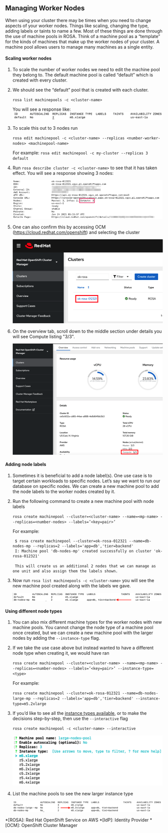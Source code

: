 ## Managing Worker Nodes

When using your cluster there may be times when you need to change aspects of your worker nodes. Things like scaling, changing the type, adding labels or taints to name a few. Most of these things are done through the use of machine pools in ROSA. Think of a machine pool as a “template” for the kinds of machines that make up the worker nodes of your cluster. A machine pool allows users to manage many machines as a single entity.

#### Scaling worker nodes

1. To scale the number of worker nodes we need to edit the machine pool they belong to. The default machine pool is called “default” which is created with every cluster.
1. We should see the “default” pool that is created with each cluster.

    `rosa list machinepools -c <cluster-name>`

    You will see a response like:
    ![mp](images/7-mp.png)

1. To scale this out to 3 nodes run

    `rosa edit machinepool -c <cluster-name> --replicas <number-worker-nodes> <machinepool-name>`

    For example:
    `rosa edit machinepool -c my-cluster --replicas 3 default`

1. Run `rosa describe cluster -c <cluster-name>` to see that it has taken effect.  You will see a response showing 3 nodes:

    ![mp](images/7-describe.png)

1. One can also confirm this by accessing OCM (<https://cloud.redhat.com/openshift>) and selecting the cluster

    ![mp](images/7-ocm_cluster.png)

1. On the overview tab, scroll down to the middle section under details you will see Compute listing "3/3".

    ![mp](images/7-ocm_nodes.png)

#### Adding node labels

1. Sometimes it is beneficial to add a node label(s). One use case is to target certain workloads to specific nodes. Let’s say we want to run our database on specific nodes. We can create a new machine pool to add the node labels to the worker nodes created by it.
1. Run the following command to create a new machine pool with node labels

    `rosa create machinepool --cluster=<cluster-name> --name=<mp-name> --replicas=<number-nodes> --labels=’<key=pair>’`

    For example:

        $ rosa create machinepool --cluster=ok-rosa-012321 --name=db-nodes-mp --replicas=2 --labels='app=db','tier=backend'
        I: Machine pool 'db-nodes-mp' created successfully on cluster 'ok-rosa-012321'
        
        This will create us an additional 2 nodes that we can manage as one unit and also assign them the labels shown.  

1. Now run `rosa list machinepools -c <cluster-name>` you will see the new machine pool created along with the labels we gave.

	![mp](images/7-new_mp.png)

#### Using different node types

1. You can also mix different machine types for the worker nodes with new machine pools. You cannot change the node type of a machine pool once created, but we can create a new machine pool with the larger nodes by adding the `--instance-type` flag.
1. If we take the use case above but instead wanted to have a different node type when creating it, we would have ran

    `rosa create machinepool --cluster=<cluster-name> --name=<mp-name> --replicas=<number-nodes> --labels=’<key=pair>’ --instance-type=<type>`

	For example:
	
    `rosa create machinepool --cluster=ok-rosa-012321 --name=db-nodes-large-mp --replicas=2 --labels='app=db','tier=backend' --instance-type=m5.2xlarge`

1. If you’d like to see all the [instance types available](https://www.openshift.com/products/dedicated/service-definition#compute-types), or to make the decisions step-by-step, then use the `--interactive` flag

    `rosa create machinepool -c <cluster-name> --interactive`

    ![mp](images/7-mp_interactive.png)

1. List the machine pools to see the new larger instance type

    ![mp](images/7-large_mp.png)


*[ROSA]: Red Hat OpenShift Service on AWS
*[IdP]: Identity Provider
*[OCM]: OpenShift Cluster Manager